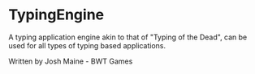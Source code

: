 # TypingEngine
A typing application engine akin to that of "Typing of the Dead", can be used for all types of typing based applications.

Written by Josh Maine - BWT Games
